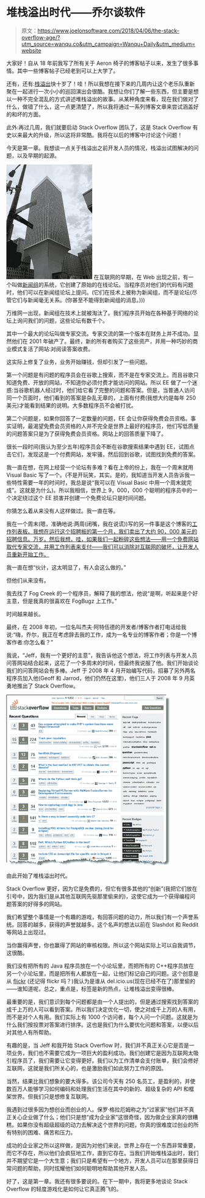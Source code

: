 # 堆栈溢出时代——乔尔谈软件

> 原文：<https://www.joelonsoftware.com/2018/04/06/the-stack-overflow-age/?utm_source=wanqu.co&utm_campaign=Wanqu+Daily&utm_medium=website>

大家好！自从 18 年前我写了所有关于 Aeron 椅子的博客帖子以来，发生了很多事情。其中一些博客帖子已经老到可以上大学了。

还有，还有:[栈溢出](https://stackoverflow.com/)快十岁了！哇！所以我想在接下来的几周内让这个老乐队重新聚在一起进行一次小小的巡回演出会很酷。我想让你们了解一些东西，但主要是想以一种不完全混乱的方式讲述堆栈溢出的故事。从某种角度来看，现在我们做对了什么，做错了什么，这一点更清楚了，所以我将通过一系列博客文章来尝试涵盖好的和坏的方面。

此外:再过几周，我们就要启动 Stack Overflow 团队了，这是 Stack Overflow 有史以来最大的升级，所以这将非常酷。我将在以后的博客中讨论这个问题！

今天是第一章。我想谈一点关于栈溢出之前开发人员的情况，栈溢出试图解决的问题，以及早期的起源。

[![](img/676b3977d961a67f51b9c7dd42e15387.png)](https://i0.wp.com/www.joelonsoftware.com/wp-content/uploads/2018/04/IMG_5567.jpg?ssl=1) 在互联网的早期，在 Web 出现之前，有一个叫做[新闻组](https://today.duke.edu/2010/05/usenet.html)的系统，它创建了原始的在线论坛。当程序员对他们的代码有问题时，他们可以在新闻组论坛上提问。(它们在技术上被称为新闻组，而不是论坛(尽管它们与新闻毫无关系。(你甚至不能得到新闻组的消息。)))

万维网一出现，新闻组在技术上就被淘汰了。我们程序员开始在各种基于网络的论坛上询问我们的问题，这些论坛有数千个。

其中一个最大的论坛叫做专家交流。专家交流的第一个版本在财务上并不成功。显然他们在 2001 年破产了。最终，新的所有者购买了这些资产，并用一种巧妙的商业模式复活了网站:对阅读答案收费。

这实际上修复了业务，业务开始赚钱，但却引发了一些问题。

第一个问题是有问题的程序员会在谷歌上搜索，而不是在专家交流上。而且谷歌只知道免费、开放的网站，不知道你必须付费才能访问的网站。所以 EE 做了一个迷惑:当谷歌机器人经过时，他们给它看了完整的问题和答案。但是，当普通人访问同一个页面时，他们看到的答案是杂乱无章的，上面有付费(我想大约是每年 250 美元)才能看到结果的说明。大多数程序员不会被打扰。

第二个问题是，如果你回答了一定数量的问题，EE 会让你获得免费会员资格。事实证明，最渴望免费会员资格的人并不完全是世界上最好的程序员，他们写低质量的问题答案只是为了获得免费会员资格。网站上的回答质量下降了。

很长一段时间(我认为至少五年)程序员会不断在谷歌搜索结果中遇到 EE，试图点击它们，发现这是一个付费网站，发牢骚，然后回到谷歌，试图找到免费的答案。

我一直在想，在网上经营一个论坛有多难？看在上帝的份上，我在一个周末就用 Visual Basic 写了一个。(不是开玩笑，其实。是的，我知道当开发人员告诉我一些特性需要一年的时间时，我总是说“我可以在 Visual Basic 中用一个周末就完成”。这就是为什么)。所以我相信，世界上 9，000，000 个聪明的程序员中的一个决定绕过这个 EE 损害并创建一个免费论坛只是时间问题。

你猜怎么着从来没有人这样做过。我一直在等。

我在一个周末(嗯，准确地说:两周(闭嘴，我在说谎))写的另一件事是这个博客的[工作列表板。我想在运行这个招聘板的第一个月，我们卖出了大约 90，000 美元的招聘信息。万岁。然后我想，哇，如果我们一起粉碎这些想法——用一个免费网站取代专家交流，并用工作列表来支付——我们可以消除对互联网的破坏，让开发人员重新开始工作。](https://www.joelonsoftware.com/2006/09/05/introducing-jobsjoelonsoftwarecom/)

我一直在想“伙计，这太明显了，有人会这么做的。”

但他们从来没有。

我去找了 Fog Creek 的一个程序员，解释了我的想法，他说“是啊，听起来是个好主意，但是我真的很喜欢在 FogBugz 上工作。”

时间越来越长。

最终，在 2008 年初，一位名叫杰夫·阿特伍德的开发者/博客作者打电话给我说:“嗨，乔尔，我正在考虑辞去我的工作，成为一名专业的博客作者；你是一个博客作者:你怎么看？”

我说，“Jeff，我有一个更好的主意”，我告诉他这个想法，将工作列表与开发人员问答网站结合起来，这花了一个多周末的时间，但最终我说服了他。我们开始谈论我们的问答网站会有多棒。Jeff 于 2008 年 4 月开始编写代码，招募了另外两名程序员加入他(Geoff 和 Jarrod，他们仍然在这里)，他们三人于 2008 年 9 月英勇地推出了 Stack Overflow。

![The original Stack Overflow](img/d452daeaf43979704fc54bb3d160fee9.png)

由此开始了堆栈溢出时代。

Stack Overflow 更好，因为它是免费的，但它有很多其他的“创新”(我把它们放在引号中，因为我们是从其他互联网先驱那里偷来的)，这使它成为一个获得编程问题答案的好得多的网站。

我们希望整个事情是一个有趣的游戏，有回答问题的动力，所以我们有一个声誉系统。回答的越多，获得的声誉就越多。这个名声的想法以前在 Slashdot 和 Reddit 等网站上出现过。

当你赢得声誉，你也赢得了网站的审核权限。所以这个网站实际上可以自我调节，这很酷。

我们没有把所有的 Java 程序员放在一个小论坛里，而把所有的 C++程序员放在另一个小论坛里，而是把所有人都放在一起，让他们标记自己的问题。这个创意是从 [flickr](https://www.flickr.com/) (还记得 flickr 吗？)我认为是谁从 del.icio.us(现在已经不在了)那里偷的——谁知道呢，总之，重点是，标签是新的热点，让堆栈溢出变得很棒。

最重要的是，我们意识到每个问题都是由一个人提出的，但是通过搜索找到答案的成千上万的人可以看到答案。所以我们决定优化一切，使之对成千上万的人有用，而不是对个人有用。我们实际上有 1000 个访问者，每个人问一个问题。这就是为什么我们按投票对答案进行排序。这也是我们为什么要优化问题和答案，以便以后对其他人有所帮助。

有趣的是，当 Jeff 和我开始 Stack Overflow 时，我们并不真正关心它是否是一项业务，我们也不需要它成为一项巨大的盈利成功。我们创建它是因为互联网太吸引程序员了，我们需要让它变得更好。我们以为工作清单会支付账单，我们会修好互联网，这就是我们所关心的，也是激励我们如此努力工作的原因。

当然，结果比我们想象的要大得多。该公司今天有 250 名员工，是盈利的，并使数百万人能够学习如何编码和处理我们生活在其中的新的、超级复杂的 API 和框架世界。但我们只是想修复互联网。

我遇到过很多因为想创业而创业的人。保罗·格拉厄姆称之为“过家家”他们并不真正关心企业做了什么；他们只是想“成为企业家”这很奇怪，因为做企业家真的很糟糕。如果你没有超级超级的动力去解决这个世界的问题，你真的很难度过创业的所有特别的困难、痛苦和压力。

成功的企业家之所以这样做，是因为对他们来说，世界上存在一个东西非常重要，而它不存在，所以他们会疯狂地工作，直到它存在。当我们开始堆栈溢出时，我们并不期望它是一个大生意；我们只是希望有一个地方，开发人员可以在那里获得日常问题的帮助，同时炫耀他们如何聪明地帮助其他开发人员。

好了，这是第一章。我还有很多要说的。在下一期中，我将更多地谈论 Stack Overflow 的轻度游戏化是如何让它真正腾飞的。